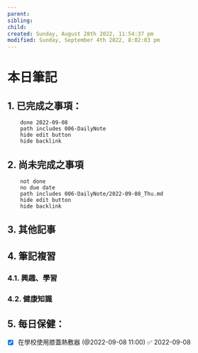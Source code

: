```yaml
---
parent: 
sibling: 
child: 
created: Sunday, August 28th 2022, 11:54:37 pm
modified: Sunday, September 4th 2022, 8:02:03 pm
---
```

# 本日筆記

## 1. 已完成之事項：
```tasks
	done 2022-09-08
	path includes 006-DailyNote
	hide edit button 
	hide backlink
```

## 2. 尚未完成之事項
```tasks
	not done
	no due date
	path includes 006-DailyNote/2022-09-08_Thu.md
	hide edit button 
	hide backlink
```

## 3. 其他記事

## 4. 筆記複習
### 4.1. 興趣、學習

### 4.2. 健康知識

## 5. 每日保健：
- [x] 在學校使用膝蓋熱敷器 (@2022-09-08 11:00) ✅ 2022-09-08


